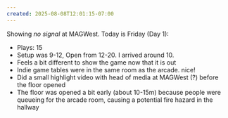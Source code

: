 ```yaml
---
created: 2025-08-08T12:01:15-07:00
---
```


Showing _no signal_ at MAGWest. Today is Friday (Day 1):
- Plays: 15
- Setup was 9-12, Open from 12-20. I arrived around 10.
- Feels a bit different to show the game now that it is out
- Indie game tables were in the same room as the arcade. nice!
- Did a small highlight video with head of media at MAGWest (?) before the floor opened
- The floor was opened a bit early (about 10-15m) because people were queueing for the arcade room, causing a potential fire hazard in the hallway
